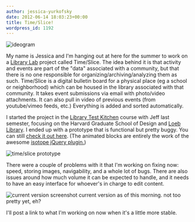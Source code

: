 ```yaml
---
author: jessica-yurkofsky
date: 2012-06-14 18:03:23+00:00
title: Time/Slice!
wordpress_id: 1192
---
```


![ideogram](https://lil-blog-media.s3.amazonaws.com/2012/06/blog-pic2.png)

My name is Jessica and I'm hanging out at here for the summer to work on a [Library Lab](http://osc.hul.harvard.edu/liblab) project called Time/Slice. The idea behind it is that activity and events are part of the "data" associated with a community, but that there is no one responsible for organizing/archiving/analyzing them as such. Time/Slice is a digital bulletin board for a physical place (eg a school or neighborhood) which can be housed in the library associated with that community. It takes event submissions via email with photo/video attachments. It can also pull in video of previous events (from youtube/vimeo feeds, etc.) Everything is added and sorted automatically.

I started the project in the [Library Test Kitchen](http://librarytestkitchen.org/) course with Jeff last semester, focusing on the Harvard Graduate School of Design and [Loeb Library](http://www.gsd.harvard.edu/#/loeblibrary/index.html). I ended up with a prototype that is functional but pretty buggy. You can still [check it out here](http://www.jessyurko.com/timeslice/index.html). (The animated blocks are entirely the work of the awesome [isotope jQuery plugin.](http://isotope.metafizzy.co/))

![time/slice prototype](https://lil-blog-media.s3.amazonaws.com/2012/06/Screen-shot-2012-06-14-at-12.41.11-PM.jpg)

There were a couple of problems with it that I'm working on fixing now: speed, storing images, navigability, and a whole lot of bugs. There are also issues around how much volume it can be expected to handle, and it needs to have an easy interface for whoever's in charge to edit content.

![current version screenshot](https://lil-blog-media.s3.amazonaws.com/2012/06/Screen-shot-2012-06-14-at-12.46.35-PM.jpg)
current version as of this morning. not too pretty yet, eh?

I'll post a link to what I'm working on now when it's a little more stable.
